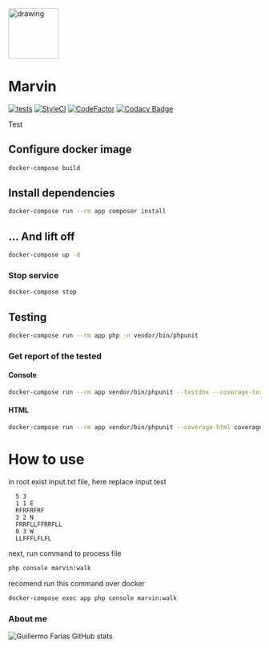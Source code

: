 <img src="https://user-images.githubusercontent.com/11460907/156950259-03bc3b30-2920-46b6-a43a-f9dac14e4455.png" alt="drawing" width="100"/>

# Marvin
[![tests](https://github.com/GuillermoFarias/draft-test/actions/workflows/test.yml/badge.svg?branch=master)](https://github.com/GuillermoFarias/draft-test/actions/workflows/test.yml)
[![StyleCI](https://github.styleci.io/repos/466894091/shield?branch=master)](https://github.styleci.io/repos/466894091?branch=master)
[![CodeFactor](https://www.codefactor.io/repository/github/guillermofarias/draft-test/badge)](https://www.codefactor.io/repository/github/guillermofarias/draft-test)
[![Codacy Badge](https://app.codacy.com/project/badge/Grade/127054eda376433e856a22a7589ff29f)](https://www.codacy.com/gh/GuillermoFarias/draft-test/dashboard?utm_source=github.com&amp;utm_medium=referral&amp;utm_content=GuillermoFarias/draft-test&amp;utm_campaign=Badge_Grade)

Test

## Configure docker image

```sh
docker-compose build
```

## Install dependencies

```sh
docker-compose run --rm app composer install
```

## ... And lift off

```sh
docker-compose up -d
```

### Stop service

```sh
docker-compose stop
```

## Testing

```sh
docker-compose run --rm app php -n vendor/bin/phpunit
```

### Get report of the tested

#### Console

```sh
docker-compose run --rm app vendor/bin/phpunit --testdox --coverage-text
```

#### HTML

```sh
docker-compose run --rm app vendor/bin/phpunit --coverage-html coverage-report
```


# How to use

in root exist input.txt file, here replace input test

```
  5 3
  1 1 E
  RFRFRFRF
  3 2 N
  FRRFLLFFRRFLL
  0 3 W
  LLFFFLFLFL
```

next, run command to process file

```bash
php console marvin:walk
```

recomend run this command over docker
```bash
docker-compose exec app php console marvin:walk
```

### About me

![Guillermo Farías GitHub stats](https://github-readme-stats.vercel.app/api?username=GuillermoFarias&hide_title=false&theme=prussian)
